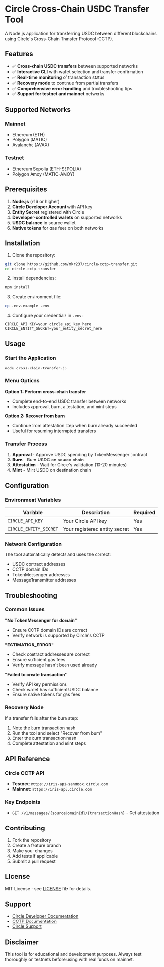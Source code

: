 # Circle Cross-Chain USDC Transfer Tool

A Node.js application for transferring USDC between different blockchains using Circle's Cross-Chain Transfer Protocol (CCTP).

## Features

- ✅ **Cross-chain USDC transfers** between supported networks
- ✅ **Interactive CLI** with wallet selection and transfer confirmation
- ✅ **Real-time monitoring** of transaction status
- ✅ **Recovery mode** to continue from partial transfers
- ✅ **Comprehensive error handling** and troubleshooting tips
- ✅ **Support for testnet and mainnet** networks

## Supported Networks

### Mainnet
- Ethereum (ETH)
- Polygon (MATIC)
- Avalanche (AVAX)

### Testnet
- Ethereum Sepolia (ETH-SEPOLIA)
- Polygon Amoy (MATIC-AMOY)

## Prerequisites

1. **Node.js** (v16 or higher)
2. **Circle Developer Account** with API key
3. **Entity Secret** registered with Circle
4. **Developer-controlled wallets** on supported networks
5. **USDC balance** in source wallet
6. **Native tokens** for gas fees on both networks

## Installation

1. Clone the repository:
```bash
git clone https://github.com/mkr237/circle-cctp-transfer.git
cd circle-cctp-transfer
```

2. Install dependencies:
```bash
npm install
```

3. Create environment file:
```bash
cp .env.example .env
```

4. Configure your credentials in `.env`:
```env
CIRCLE_API_KEY=your_circle_api_key_here
CIRCLE_ENTITY_SECRET=your_entity_secret_here
```

## Usage

### Start the Application
```bash
node cross-chain-transfer.js
```

### Menu Options

**Option 1: Perform cross-chain transfer**
- Complete end-to-end USDC transfer between networks
- Includes approval, burn, attestation, and mint steps

**Option 2: Recover from burn**
- Continue from attestation step when burn already succeeded
- Useful for resuming interrupted transfers

### Transfer Process

1. **Approval** - Approve USDC spending by TokenMessenger contract
2. **Burn** - Burn USDC on source chain
3. **Attestation** - Wait for Circle's validation (10-20 minutes)
4. **Mint** - Mint USDC on destination chain

## Configuration

### Environment Variables

| Variable | Description | Required |
|----------|-------------|----------|
| `CIRCLE_API_KEY` | Your Circle API key | Yes |
| `CIRCLE_ENTITY_SECRET` | Your registered entity secret | Yes |

### Network Configuration

The tool automatically detects and uses the correct:
- USDC contract addresses
- CCTP domain IDs
- TokenMessenger addresses
- MessageTransmitter addresses

## Troubleshooting

### Common Issues

**"No TokenMessenger for domain"**
- Ensure CCTP domain IDs are correct
- Verify network is supported by Circle's CCTP

**"ESTIMATION_ERROR"**
- Check contract addresses are correct
- Ensure sufficient gas fees
- Verify message hasn't been used already

**"Failed to create transaction"**
- Verify API key permissions
- Check wallet has sufficient USDC balance
- Ensure native tokens for gas fees

### Recovery Mode

If a transfer fails after the burn step:
1. Note the burn transaction hash
2. Run the tool and select "Recover from burn"
3. Enter the burn transaction hash
4. Complete attestation and mint steps

## API Reference

### Circle CCTP API
- **Testnet**: `https://iris-api-sandbox.circle.com`
- **Mainnet**: `https://iris-api.circle.com`

### Key Endpoints
- `GET /v1/messages/{sourceDomainId}/{transactionHash}` - Get attestation

## Contributing

1. Fork the repository
2. Create a feature branch
3. Make your changes
4. Add tests if applicable
5. Submit a pull request

## License

MIT License - see [LICENSE](LICENSE) file for details.

## Support

- [Circle Developer Documentation](https://developers.circle.com)
- [CCTP Documentation](https://developers.circle.com/stablecoins/cctp-getting-started)
- [Circle Support](https://support.usdc.circle.com)

## Disclaimer

This tool is for educational and development purposes. Always test thoroughly on testnets before using with real funds on mainnet.
